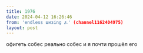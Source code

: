 ```yaml
---
title: 1976
date: 2024-04-12 16:26:46
from: 'endless шизing ⍼' (channel1162404975)
layout: post
---
```


офигеть собес реально собес и я почти прошёл его
